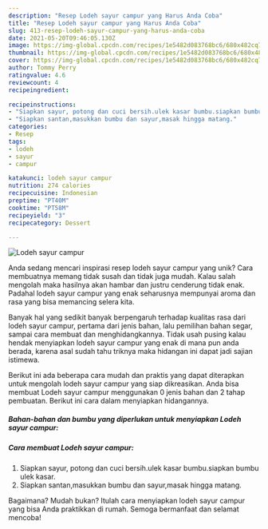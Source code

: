 ```yaml
---
description: "Resep Lodeh sayur campur yang Harus Anda Coba"
title: "Resep Lodeh sayur campur yang Harus Anda Coba"
slug: 413-resep-lodeh-sayur-campur-yang-harus-anda-coba
date: 2021-05-20T09:46:05.130Z
image: https://img-global.cpcdn.com/recipes/1e5482d083768bc6/680x482cq70/lodeh-sayur-campur-foto-resep-utama.jpg
thumbnail: https://img-global.cpcdn.com/recipes/1e5482d083768bc6/680x482cq70/lodeh-sayur-campur-foto-resep-utama.jpg
cover: https://img-global.cpcdn.com/recipes/1e5482d083768bc6/680x482cq70/lodeh-sayur-campur-foto-resep-utama.jpg
author: Tommy Perry
ratingvalue: 4.6
reviewcount: 4
recipeingredient:

recipeinstructions:
- "Siapkan sayur, potong dan cuci bersih.ulek kasar bumbu.siapkan bumbu ulek kasar."
- "Siapkan santan,masukkan bumbu dan sayur,masak hingga matang."
categories:
- Resep
tags:
- lodeh
- sayur
- campur

katakunci: lodeh sayur campur 
nutrition: 274 calories
recipecuisine: Indonesian
preptime: "PT40M"
cooktime: "PT58M"
recipeyield: "3"
recipecategory: Dessert

---
```



![Lodeh sayur campur](https://img-global.cpcdn.com/recipes/1e5482d083768bc6/680x482cq70/lodeh-sayur-campur-foto-resep-utama.jpg)

Anda sedang mencari inspirasi resep lodeh sayur campur yang unik? Cara membuatnya memang tidak susah dan tidak juga mudah. Kalau salah mengolah maka hasilnya akan hambar dan justru cenderung tidak enak. Padahal lodeh sayur campur yang enak seharusnya mempunyai aroma dan rasa yang bisa memancing selera kita.

Banyak hal yang sedikit banyak berpengaruh terhadap kualitas rasa dari lodeh sayur campur, pertama dari jenis bahan, lalu pemilihan bahan segar, sampai cara membuat dan menghidangkannya. Tidak usah pusing kalau hendak menyiapkan lodeh sayur campur yang enak di mana pun anda berada, karena asal sudah tahu triknya maka hidangan ini dapat jadi sajian istimewa.




Berikut ini ada beberapa cara mudah dan praktis yang dapat diterapkan untuk mengolah lodeh sayur campur yang siap dikreasikan. Anda bisa membuat Lodeh sayur campur menggunakan 0 jenis bahan dan 2 tahap pembuatan. Berikut ini cara dalam menyiapkan hidangannya.

<!--inarticleads1-->

##### Bahan-bahan dan bumbu yang diperlukan untuk menyiapkan Lodeh sayur campur:





<!--inarticleads2-->

##### Cara membuat Lodeh sayur campur:

1. Siapkan sayur, potong dan cuci bersih.ulek kasar bumbu.siapkan bumbu ulek kasar.
1. Siapkan santan,masukkan bumbu dan sayur,masak hingga matang.




Bagaimana? Mudah bukan? Itulah cara menyiapkan lodeh sayur campur yang bisa Anda praktikkan di rumah. Semoga bermanfaat dan selamat mencoba!

